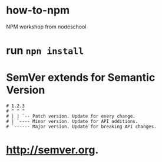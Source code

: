 # how-to-npm

NPM workshop from nodeschool

# run `npn install`

# SemVer extends for Semantic Version

    # 1.2.3
    # ^ ^ ^
    # | | `-- Patch version. Update for every change.
    # | `---- Minor version. Update for API additions.
    # `------ Major version. Update for breaking API changes.

# http://semver.org.
